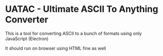 # UATAC - Ultimate ASCII To Anything Converter

This is a tool for converting ASCII to a bunch of formats using only JavaScript (Electron)

It should run on browser using HTML fine as well